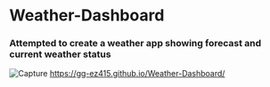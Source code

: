 # Weather-Dashboard

### Attempted to create a weather app showing forecast and current weather status

![Capture](https://user-images.githubusercontent.com/82787571/172971279-280159e3-af6b-476e-8b99-c0d0111405c6.PNG)
https://gg-ez415.github.io/Weather-Dashboard/
